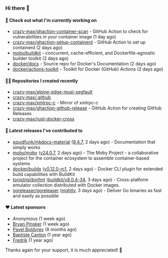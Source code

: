 ### Hi there 👋

#### 👷 Check out what I'm currently working on

- [crazy-max/ghaction-container-scan](https://github.com/crazy-max/ghaction-container-scan) - GitHub Action to check for vulnerabilities in your container image (1 day ago)
- [crazy-max/ghaction-setup-containerd](https://github.com/crazy-max/ghaction-setup-containerd) - GitHub Action to set up containerd (2 days ago)
- [moby/buildkit](https://github.com/moby/buildkit) - concurrent, cache-efficient, and Dockerfile-agnostic builder toolkit (2 days ago)
- [docker/docs](https://github.com/docker/docs) - Source repo for Docker&#39;s Documentation (2 days ago)
- [docker/actions-toolkit](https://github.com/docker/actions-toolkit) - Toolkit for Docker (GitHub) Actions (2 days ago)

#### 👨‍💻 Repositories I created recently

- [crazy-max/alpine-edge-musl-segfault](https://github.com/crazy-max/alpine-edge-musl-segfault)
- [crazy-max/.github](https://github.com/crazy-max/.github)
- [crazy-max/xmlrpc-c](https://github.com/crazy-max/xmlrpc-c) - Mirror of xmlrpc-c
- [crazy-max/ghaction-github-release](https://github.com/crazy-max/ghaction-github-release) - GitHub Action for creating GitHub Releases
- [crazy-max/rust-docker-cross](https://github.com/crazy-max/rust-docker-cross)

#### 🚀 Latest releases I've contributed to

- [squidfunk/mkdocs-material](https://github.com/squidfunk/mkdocs-material) ([9.4.7](https://github.com/squidfunk/mkdocs-material/releases/tag/9.4.7), 2 days ago) - Documentation that simply works
- [moby/moby](https://github.com/moby/moby) ([v24.0.7](https://github.com/moby/moby/releases/tag/v24.0.7), 2 days ago) - The Moby Project - a collaborative project for the container ecosystem to assemble container-based systems
- [docker/buildx](https://github.com/docker/buildx) ([v0.12.0-rc1](https://github.com/docker/buildx/releases/tag/v0.12.0-rc1), 2 days ago) - Docker CLI plugin for extended build capabilities with BuildKit
- [tonistiigi/binfmt](https://github.com/tonistiigi/binfmt) ([buildkit/v8.0.4-34](https://github.com/tonistiigi/binfmt/releases/tag/buildkit/v8.0.4-34), 3 days ago) - Cross-platform emulator collection distributed with Docker images.
- [goreleaser/goreleaser](https://github.com/goreleaser/goreleaser) ([nightly](https://github.com/goreleaser/goreleaser/releases/tag/nightly), 3 days ago) - Deliver Go binaries as fast and easily as possible

#### ❤️ Latest sponsors
- _Anonymous_ (1 week ago)
- [Bryan Pinsker](https://github.com/BryanPinsker) (1 week ago)
- [Pavel Boldyrev](https://github.com/bpg) (8 months ago)
- [Baptiste Canton](https://github.com/batmac) (1 year ago)
- [Fredrik](https://github.com/fredrikscode) (1 year ago)

Thanks again for your support, it is much appreciated! 🙏
